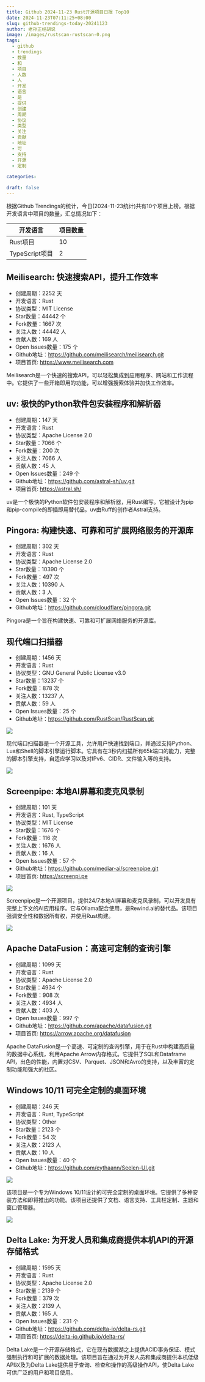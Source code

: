 ```yaml
---
title: Github 2024-11-23 Rust开源项目日报 Top10
date: 2024-11-23T07:11:25+08:00
slug: github-trendings-today-20241123
author: 老孙正经胡说
image: /images/rustscan-rustscan-0.png
tags:
  - github
  - trendings
  - 数量
  - 和
  - 项目
  - 人数
  - 人
  - 开发
  - 语言
  - 是
  - 提供
  - 创建
  - 周期
  - 协议
  - 类型
  - 关注
  - 贡献
  - 地址
  - 可
  - 支持
  - 开源
  - 定制

categories:

draft: false
---
```



根据Github Trendings的统计，今日(2024-11-23统计)共有10个项目上榜。根据开发语言中项目的数量，汇总情况如下：

| 开发语言 | 项目数量 |
|  ----  | ----  |
| Rust项目 | 10 |
| TypeScript项目 | 2 |

## Meilisearch: 快速搜索API，提升工作效率

* 创建周期：2252 天
* 开发语言：Rust
* 协议类型：MIT License
* Star数量：44442 个
* Fork数量：1667 次
* 关注人数：44442 人
* 贡献人数：169 人
* Open Issues数量：175 个
* Github地址：https://github.com/meilisearch/meilisearch.git
* 项目首页: https://www.meilisearch.com


Meilisearch是一个快速的搜索API，可以轻松集成到应用程序、网站和工作流程中。它提供了一些开箱即用的功能，可以增强搜索体验并加快工作效率。

## uv: 极快的Python软件包安装程序和解析器

* 创建周期：147 天
* 开发语言：Rust
* 协议类型：Apache License 2.0
* Star数量：7066 个
* Fork数量：200 次
* 关注人数：7066 人
* 贡献人数：45 人
* Open Issues数量：249 个
* Github地址：https://github.com/astral-sh/uv.git
* 项目首页: https://astral.sh/


uv是一个极快的Python软件包安装程序和解析器，用Rust编写。它被设计为pip和pip-compile的即插即用替代品。uv由Ruff的创作者Astral支持。

## Pingora: 构建快速、可靠和可扩展网络服务的开源库

* 创建周期：302 天
* 开发语言：Rust
* 协议类型：Apache License 2.0
* Star数量：10390 个
* Fork数量：497 次
* 关注人数：10390 人
* 贡献人数：3 人
* Open Issues数量：32 个
* Github地址：https://github.com/cloudflare/pingora.git


Pingora是一个旨在构建快速、可靠和可扩展网络服务的开源库。

## 现代端口扫描器

* 创建周期：1456 天
* 开发语言：Rust
* 协议类型：GNU General Public License v3.0
* Star数量：13237 个
* Fork数量：878 次
* 关注人数：13237 人
* 贡献人数：59 人
* Open Issues数量：25 个
* Github地址：https://github.com/RustScan/RustScan.git


![](/images/rustscan-rustscan-0.png)

现代端口扫描器是一个开源工具，允许用户快速找到端口，并通过支持Python、Lua和Shell的脚本引擎运行脚本。它具有在3秒内扫描所有65k端口的能力，完整的脚本引擎支持，自适应学习以及对IPv6、CIDR、文件输入等的支持。

![](/images/rustscan-rustscan-1.png)

## Screenpipe: 本地AI屏幕和麦克风录制

* 创建周期：101 天
* 开发语言：Rust, TypeScript
* 协议类型：MIT License
* Star数量：1676 个
* Fork数量：116 次
* 关注人数：1676 人
* 贡献人数：16 人
* Open Issues数量：57 个
* Github地址：https://github.com/mediar-ai/screenpipe.git
* 项目首页: https://screenpi.pe


![](/images/mediar-ai-screenpipe-0.png)

Screenpipe是一个开源项目，提供24/7本地AI屏幕和麦克风录制，可以开发具有完整上下文的AI应用程序。它与Ollama配合使用，是Rewind.ai的替代品。该项目强调安全性和数据所有权，并使用Rust构建。

![](/images/mediar-ai-screenpipe-1.png)

## Apache DataFusion：高速可定制的查询引擎

* 创建周期：1099 天
* 开发语言：Rust
* 协议类型：Apache License 2.0
* Star数量：4934 个
* Fork数量：908 次
* 关注人数：4934 人
* 贡献人数：403 人
* Open Issues数量：997 个
* Github地址：https://github.com/apache/datafusion.git
* 项目首页: https://arrow.apache.org/datafusion


Apache DataFusion是一个高速、可定制的查询引擎，用于在Rust中构建高质量的数据中心系统，利用Apache Arrow内存格式。它提供了SQL和Dataframe API，出色的性能，内置对CSV、Parquet、JSON和Avro的支持，以及丰富的定制功能和强大的社区。

## Windows 10/11 可完全定制的桌面环境

* 创建周期：246 天
* 开发语言：Rust, TypeScript
* 协议类型：Other
* Star数量：2123 个
* Fork数量：54 次
* 关注人数：2123 人
* 贡献人数：10 人
* Open Issues数量：40 个
* Github地址：https://github.com/eythaann/Seelen-UI.git


![](/images/eythaann-seelen-ui-0.png)

该项目是一个专为Windows 10/11设计的可完全定制的桌面环境。它提供了多种安装方法和即将推出的功能。该项目还提供了文档、语言支持、工具栏定制、主题和窗口管理器。

![](/images/eythaann-seelen-ui-1.png)

## Delta Lake: 为开发人员和集成商提供本机API的开源存储格式

* 创建周期：1595 天
* 开发语言：Rust
* 协议类型：Apache License 2.0
* Star数量：2139 个
* Fork数量：379 次
* 关注人数：2139 人
* 贡献人数：165 人
* Open Issues数量：231 个
* Github地址：https://github.com/delta-io/delta-rs.git
* 项目首页: https://delta-io.github.io/delta-rs/


Delta Lake是一个开源存储格式，它在现有数据湖之上提供ACID事务保证、模式强制执行和可扩展的数据处理。该项目旨在通过为开发人员和集成商提供本机低级API以及为Delta Lake提供易于查询、检查和操作的高级操作API，使Delta Lake可供广泛的用户和项目使用。

